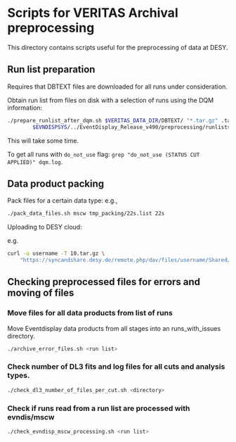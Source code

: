 # Scripts for VERITAS Archival preprocessing

This directory contains scripts useful for the preprocessing of data at DESY.

## Run list preparation

Requires that DBTEXT files are downloaded for all runs under consideration.

Obtain run list from files on disk with a selection of runs using the DQM information:

```bash
./prepare_runlist_after_dqm.sh $VERITAS_DATA_DIR/DBTEXT/ "*.tar.gz" .tar.gz \
        $EVNDISPSYS/../EventDisplay_Release_v490/preprocessing/runlists_good_observation_runs/runs_not_processed.dat > dqm.log
```

This will take some time.

To get all runs with `do_not_use` flag: `grep "do_not_use (STATUS CUT APPLIED)" dqm.log`.

## Data product packing

Pack files for a certain data type:
e.g.,

```bash
./pack_data_files.sh mscw tmp_packing/22s.list 22s
```

Uploading to DESY cloud:

e.g.

```bash
curl -u username -T 10.tar.gz \
    "https://syncandshare.desy.de/remote.php/dav/files/username/Shared/VTS/22s/10.tar.gz"
```

## Checking preprocessed files for errors and moving of files

### Move files for all data products from list of runs

Move Eventdisplay data products from all stages into an runs_with_issues directory.

```bash
./archive_error_files.sh <run list>
```

### Check number of DL3 fits and log files for all cuts and analysis types.

```bash
./check_dl3_number_of_files_per_cut.sh <directory>
```

### Check if runs read from a run list are processed with evndis/mscw

```bash
./check_evndisp_mscw_processing.sh <run list>
```
